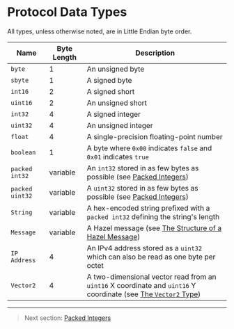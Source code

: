 # Protocol Data Types

All types, unless otherwise noted, are in Little Endian byte order.

| Name | Byte Length | Description |
| --- | --- | --- |
| `byte` | 1 | An unsigned byte |
| `sbyte` | 1 | A signed byte |
| `int16` | 2 | A signed short |
| `uint16` | 2 | An unsigned short |
| `int32` | 4 | A signed integer |
| `uint32` | 4 | An unsigned integer |
| `float` | 4 | A single-precision floating-point number |
| `boolean` | 1 | A byte where `0x00` indicates `false` and `0x01` indicates `true` |
| `packed int32` | variable | An `int32` stored in as few bytes as possible (see [Packed Integers](02_packed_integers.md)) |
| `packed uint32` | variable | A `uint32` stored in as few bytes as possible (see [Packed Integers](02_packed_integers.md)) |
| `String` | variable | A hex-encoded string prefixed with a `packed int32` defining the string's length |
| `Message` | variable | A Hazel message (see [The Structure of a Hazel Message](03_the_structure_of_a_hazel_message.md)) |
| `IP Address` | 4 | An IPv4 address stored as a `uint32` which can also be read as one byte per octet |
| `Vector2` | 4 | A two-dimensional vector read from an `uint16` X coordinate and `uint16` Y coordinate (see [The `Vector2` Type](04_the_vector2_type.md))

---

> Next section: [Packed Integers](02_packed_integers.md)
